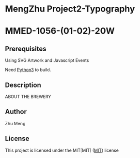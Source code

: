 
# MengZhu Project2-Typography
# MMED-1056-(01-02)-20W

## Prerequisites
Using SVG Artwork and Javascript Events

Need [Python3](https://www.python.org/) to build.

## Description
ABOUT THE BREWERY


## Author
Zhu Meng

## License
This project is licensed under the MIT[MIT]
([MIT](https://choosealicense.com/licenses/mit/)) license

